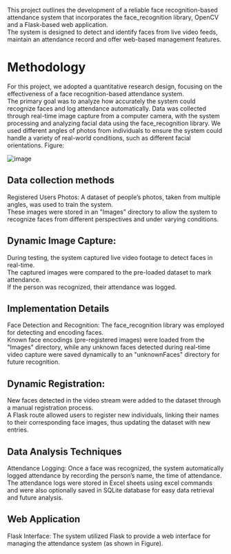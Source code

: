 This project outlines the development of a reliable face recognition-based attendance system that incorporates the face_recognition library, OpenCV and a Flask-based web application.  
The system is designed to detect and identify faces from live video feeds, maintain an attendance record and offer web-based management features.

# Methodology
For this project, we adopted a quantitative research design, focusing on the effectiveness of a face recognition-based attendance system.  
The primary goal was to analyze how accurately the system could recognize faces and log attendance automatically. 
Data was collected through real-time image capture from a computer camera, with the system processing and analyzing facial data using the face_recognition library.  We used different angles of photos from individuals to ensure the system could handle a variety of real-world conditions, such as different facial orientations.
 Figure:

![image](https://github.com/user-attachments/assets/1d387942-9783-4677-af89-1ba17a653763)

## Data collection methods
Registered Users Photos: A dataset of people’s photos, taken from multiple angles, was used to train the system.  
These images were stored in an "Images" directory to allow the system to recognize faces from different perspectives and under varying conditions.

## Dynamic Image Capture: 
During testing, the system captured live video footage to detect faces in real-time.  
The captured images were compared to the pre-loaded dataset to mark attendance.  
If the person was recognized, their attendance was logged.

## Implementation Details
Face Detection and Recognition: The face_recognition library was employed for detecting and encoding faces.  
Known face encodings (pre-registered images) were loaded from the "Images" directory, while any unknown faces detected during real-time video capture were saved dynamically to an "unknownFaces" directory for future recognition.

## Dynamic Registration: 
New faces detected in the video stream were added to the dataset through a manual registration process.  
A Flask route allowed users to register new individuals, linking their names to their corresponding face images, thus updating the dataset with new entries.

## Data Analysis Techniques
Attendance Logging: Once a face was recognized, the system automatically logged attendance by recording the person’s name, the time of attendance.  
The attendance logs were stored in Excel sheets using excel commands and were also optionally saved in SQLite database for easy data retrieval and future analysis.

## Web Application
Flask Interface: The system utilized Flask to provide a web interface for managing the attendance system (as shown in Figure). 

